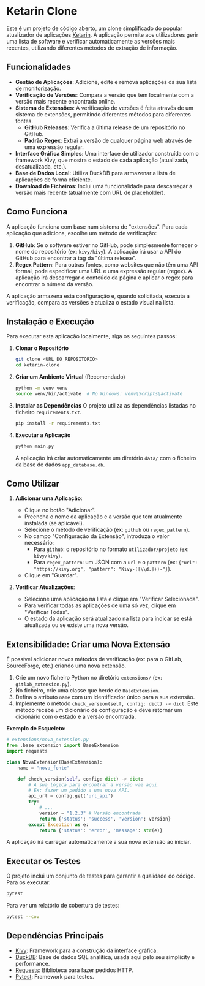# Ketarin Clone

Este é um projeto de código aberto, um clone simplificado do popular atualizador de aplicações [Ketarin](http://ketarin.org/). A aplicação permite aos utilizadores gerir uma lista de software e verificar automaticamente as versões mais recentes, utilizando diferentes métodos de extração de informação.

## Funcionalidades

- **Gestão de Aplicações**: Adicione, edite e remova aplicações da sua lista de monitorização.
- **Verificação de Versões**: Compara a versão que tem localmente com a versão mais recente encontrada online.
- **Sistema de Extensões**: A verificação de versões é feita através de um sistema de extensões, permitindo diferentes métodos para diferentes fontes.
  - **GitHub Releases**: Verifica a última release de um repositório no GitHub.
  - **Padrão Regex**: Extrai a versão de qualquer página web através de uma expressão regular.
- **Interface Gráfica Simples**: Uma interface de utilizador construída com o framework Kivy, que mostra o estado de cada aplicação (atualizada, desatualizada, etc.).
- **Base de Dados Local**: Utiliza DuckDB para armazenar a lista de aplicações de forma eficiente.
- **Download de Ficheiros**: Inclui uma funcionalidade para descarregar a versão mais recente (atualmente com URL de placeholder).

## Como Funciona

A aplicação funciona com base num sistema de "extensões". Para cada aplicação que adiciona, escolhe um método de verificação:

1.  **GitHub**: Se o software estiver no GitHub, pode simplesmente fornecer o nome do repositório (ex: `kivy/kivy`). A aplicação irá usar a API do GitHub para encontrar a tag da "última release".
2.  **Regex Pattern**: Para outras fontes, como websites que não têm uma API formal, pode especificar uma URL e uma expressão regular (regex). A aplicação irá descarregar o conteúdo da página e aplicar o regex para encontrar o número da versão.

A aplicação armazena esta configuração e, quando solicitada, executa a verificação, compara as versões e atualiza o estado visual na lista.

## Instalação e Execução

Para executar esta aplicação localmente, siga os seguintes passos:

1.  **Clonar o Repositório**
    ```bash
    git clone <URL_DO_REPOSITORIO>
    cd ketarin-clone
    ```

2.  **Criar um Ambiente Virtual** (Recomendado)
    ```bash
    python -m venv venv
    source venv/bin/activate  # No Windows: venv\Scripts\activate
    ```

3.  **Instalar as Dependências**
    O projeto utiliza as dependências listadas no ficheiro `requirements.txt`.
    ```bash
    pip install -r requirements.txt
    ```

4.  **Executar a Aplicação**
    ```bash
    python main.py
    ```
    A aplicação irá criar automaticamente um diretório `data/` com o ficheiro da base de dados `app_database.db`.

## Como Utilizar

1.  **Adicionar uma Aplicação**:
    - Clique no botão "Adicionar".
    - Preencha o nome da aplicação e a versão que tem atualmente instalada (se aplicável).
    - Selecione o método de verificação (ex: `github` ou `regex_pattern`).
    - No campo "Configuração da Extensão", introduza o valor necessário:
        - Para `github`: o repositório no formato `utilizador/projeto` (ex: `kivy/kivy`).
        - Para `regex_pattern`: um JSON com a `url` e o `pattern` (ex: `{"url": "https://kivy.org", "pattern": "Kivy-([\\d.]+)-"}`).
    - Clique em "Guardar".

2.  **Verificar Atualizações**:
    - Selecione uma aplicação na lista e clique em "Verificar Selecionada".
    - Para verificar todas as aplicações de uma só vez, clique em "Verificar Todas".
    - O estado da aplicação será atualizado na lista para indicar se está atualizada ou se existe uma nova versão.

## Extensibilidade: Criar uma Nova Extensão

É possível adicionar novos métodos de verificação (ex: para o GitLab, SourceForge, etc.) criando uma nova extensão.

1.  Crie um novo ficheiro Python no diretório `extensions/` (ex: `gitlab_extension.py`).
2.  No ficheiro, crie uma classe que herde de `BaseExtension`.
3.  Defina o atributo `name` com um identificador único para a sua extensão.
4.  Implemente o método `check_version(self, config: dict) -> dict`. Este método recebe um dicionário de configuração e deve retornar um dicionário com o estado e a versão encontrada.

**Exemplo de Esqueleto:**
```python
# extensions/nova_extension.py
from .base_extension import BaseExtension
import requests

class NovaExtension(BaseExtension):
    name = "nova_fonte"

    def check_version(self, config: dict) -> dict:
        # A sua lógica para encontrar a versão vai aqui.
        # Ex: fazer um pedido a uma nova API.
        api_url = config.get('url_api')
        try:
            # ...
            version = "1.2.3" # Versão encontrada
            return {'status': 'success', 'version': version}
        except Exception as e:
            return {'status': 'error', 'message': str(e)}
```
A aplicação irá carregar automaticamente a sua nova extensão ao iniciar.

## Executar os Testes

O projeto inclui um conjunto de testes para garantir a qualidade do código. Para os executar:

```bash
pytest
```

Para ver um relatório de cobertura de testes:
```bash
pytest --cov
```

## Dependências Principais

- [Kivy](https://kivy.org/): Framework para a construção da interface gráfica.
- [DuckDB](https://duckdb.org/): Base de dados SQL analítica, usada aqui pelo seu simplicity e performance.
- [Requests](https://requests.readthedocs.io/): Biblioteca para fazer pedidos HTTP.
- [Pytest](https://docs.pytest.org/): Framework para testes.

